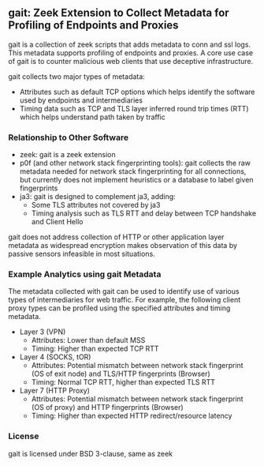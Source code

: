 ## gait: Zeek Extension to Collect Metadata for Profiling of Endpoints and Proxies ##

gait is a collection of zeek scripts that adds metadata to conn and ssl logs. This metadata supports profiling of endpoints and proxies. A core use case of gait is to counter malicious web clients that use deceptive infrastructure.

gait collects two major types of metadata:

 * Attributes such as default TCP options which helps identify the software used by endpoints and intermediaries
 * Timing data such as TCP and TLS layer inferred round trip times (RTT) which helps understand path taken by traffic

### Relationship to Other Software ###
 * zeek: gait is a zeek extension
 * p0f (and other network stack fingerprinting tools): gait collects the raw metadata needed for network stack fingerprinting for all connections, but currently does not implement heuristics or a database to label given fingerprints
 * ja3: gait is designed to complement ja3, adding:
    * Some TLS attributes not covered by ja3
    * Timing analysis such as TLS RTT and delay between TCP handshake and Client Hello

gait does not address collection of HTTP or other application layer metadata as widespread encryption makes observation of this data by passive sensors infeasible in most situations.

### Example Analytics using gait Metadata ###

The metadata collected with gait can be used to identify use of various types of intermediaries for web traffic. For example, the following client proxy types can be profiled using the specified attributes and timing metadata.

 * Layer 3 (VPN)
   * Attributes: Lower than default MSS
   * Timing: Higher than expected TCP RTT
 * Layer 4 (SOCKS, tOR)
   * Attributes: Potential mismatch between network stack fingerprint (OS of exit node) and TLS/HTTP fingerprints (Browser)
   * Timing: Normal TCP RTT, higher than expected TLS RTT
 * Layer 7 (HTTP Proxy)
   * Attributes: Potential mismatch between network stack fingerprint (OS of proxy) and HTTP fingerprints (Browser)
   * Timing: Higher than expected HTTP redirect/resource latency

### License ###

gait is licensed under BSD 3-clause, same as zeek

